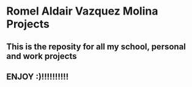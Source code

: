 # Romel Aldair Vazquez Molina Projects
## This is the reposity for all my school, personal and work projects 
## ENJOY :)!!!!!!!!!!
